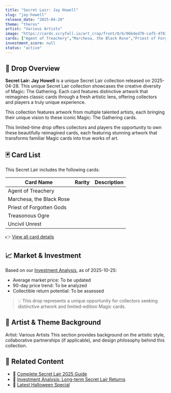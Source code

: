 ```yaml
---
title: "Secret Lair: Jay Howell"
slug: "jay-howell"
release_date: "2025-04-28"
theme: "theros"
artist: "Various Artists"
image: "https://cards.scryfall.io/art_crop/front/0/6/06b4ed70-caf5-4f83-9a24-22c81b11932a.jpg?1746714747"
cards: ["Agent of Treachery","Marchesa, the Black Rose","Priest of Forgotten Gods","Treasonous Ogre","Uncivil Unrest"]
investment_score: null
status: "active"
---
```


## 💠 Drop Overview
**Secret Lair: Jay Howell** is a unique Secret Lair collection released on 2025-04-28. This unique Secret Lair collection showcases the creative diversity of Magic: The Gathering. Each card features distinctive artwork that reimagines classic cards through a fresh artistic lens, offering collectors and players a truly unique experience.

This collection features artwork from multiple talented artists, each bringing their unique vision to these iconic Magic: The Gathering cards.

This limited-time drop offers collectors and players the opportunity to own these beautifully reimagined cards, each featuring stunning artwork that transforms familiar Magic cards into true works of art.

## 🃏 Card List
This Secret Lair includes the following cards:

| Card Name | Rarity | Description |
|-----------|---------|-------------|
| Agent of Treachery |  |  |
| Marchesa, the Black Rose |  |  |
| Priest of Forgotten Gods |  |  |
| Treasonous Ogre |  |  |
| Uncivil Unrest |  |  |

👉 [View all card details](/cards?drop=jay-howell)

## 📈 Market & Investment
Based on our [Investment Analysis](/investment/jay-howell), as of 2025-10-25:
- Average market price: To be updated
- 90-day price trend: To be analyzed
- Collectible return potential: To be assessed

> 💡 This drop represents a unique opportunity for collectors seeking distinctive artwork and limited-edition Magic cards.

## 🎨 Artist & Theme Background
Artist: Various Artists
This section provides background on the artistic style, collaborative partnerships (if applicable), and design philosophy behind this collection.

## 🔗 Related Content
- 📰 [Complete Secret Lair 2025 Guide](/news/secret-lair-2025-complete-guide)
- 💼 [Investment Analysis: Long-term Secret Lair Returns](/investment)
- 🎃 [Latest Halloween Special](/drops/secret-scare-superdrop-2025)